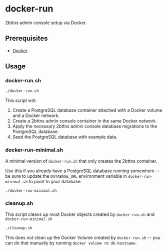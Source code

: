 # docker-run

2bttns admin console setup via Docker.

## Prerequisites

- [Docker](https://docs.docker.com/get-docker/)

## Usage

### docker-run.sh

```bash
./docker-run.sh
```

This script will:

1. Create a PostgreSQL database container attached with a Docker volume and a Docker network.
2. Create a 2bttns admin console container in the same Docker network.
3. Apply the necessary 2bttns admin console database migrations to the PostgreSQL database.
4. Seed the PostgreSQL database with example data.

### docker-run-minimal.sh

A minimal version of `docker-run.sh` that only creates the 2bttns container.

Use this if you already have a PostgreSQL database running somewhere -- be sure to update the `DATABASE_URL` environment variable in `docker-run-minimal.sh` to point to your database.

```bash
./docker-run-minimal.sh
```

### cleanup.sh

This script cleans up most Docker objects created by `docker-run.sh` and `docker-run-minimal.sh`

```bash
./cleanup.sh
```

This does not clean up the Docker Volume created by `docker-run.sh` -- you can do that manually by running `docker volume rm db-hostname`.
